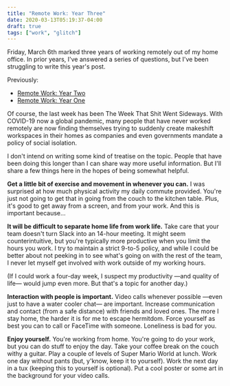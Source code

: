 ```yaml
---
title: "Remote Work: Year Three"
date: 2020-03-13T05:19:37-04:00
draft: true
tags: ["work", "glitch"]
---
```


Friday, March 6th marked three years of working remotely out of my home office. In prior years, I've answered a series of questions, but I've been struggling to write this year's post.

<!--more-->

Previously:

- [Remote Work: Year Two](https://angelostavrow.com/post/remote-work-year-two/)
- [Remote Work: Year One](https://angelostavrow.com/post/remote-work-year-one/)

Of course, the last week has been The Week That Shit Went Sideways. With COVID-19 now a global pandemic, many people that have never worked remotely are now finding themselves trying to suddenly create makeshift workspaces in their homes as companies and even governments mandate a policy of social isolation.

I don't intend on writing some kind of treatise on the topic. People that have been doing this longer than I can share way more useful information. But I'll share a few things here in the hopes of being somewhat helpful.

**Get a little bit of exercise and movement in whenever you can.** I was surprised at how much physical activity my daily commute provided. You're just not going to get that in going from the couch to the kitchen table. Plus, it's good to get away from a screen, and from your work. And this is important because…

**It will be difficult to separate home life from work life.** Take care that your team doesn't turn Slack into an 14-hour meeting. It might seem counterintuitive, but you're typically more productive when you limit the hours you work. I try to maintain a strict 9-to-5 policy, and while I could be better about not peeking in to see what's going on with the rest of the team, I never let myself get involved with work outside of my working hours.

(If I could work a four-day week, I suspect my productivity —and quality of life— would jump even more. But that's a topic for another day.)

**Interaction with people is important.** Video calls whenever possible —even just to have a water cooler chat— are important. Increase communication and contact (from a safe distance) with friends and loved ones. The more I stay home, the harder it is for me to escape hermitdom. Force yourself as best you can to call or FaceTime with someone. Loneliness is bad for you.

**Enjoy yourself.** You're working from home. You're going to do your work, but you can do stuff to enjoy the day. Take your coffee break on the couch withy a guitar. Play a couple of levels of Super Mario World at lunch. Work one day without pants (but, y'know, keep it to yourself). Work the next day in a tux (keeping this to yourself is optional). Put a cool poster or some art in the background for your video calls.